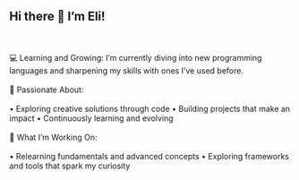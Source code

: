## Hi there 👋 I’m Eli!
<br></br>
💻 Learning and Growing:
I’m currently diving into new programming languages and sharpening my skills with ones I’ve used before.
<br></br>
🚀 Passionate About:
<br></br>
• Exploring creative solutions through code
• Building projects that make an impact
• Continuously learning and evolving
<br></br>
🌱 What I’m Working On:
<br></br>
• Relearning fundamentals and advanced concepts
• Exploring frameworks and tools that spark my curiosity
<br></br>

<!--
**OniceFenice/OniceFenice** is a ✨ _special_ ✨ repository because its `README.md` (this file) appears on your GitHub profile.

Here are some ideas to get you started:

- 🔭 I’m currently working on ...
- 🌱 I’m currently learning ...
- 👯 I’m looking to collaborate on ...
- 🤔 I’m looking for help with ...
- 💬 Ask me about ...
- 📫 How to reach me: ...
- 😄 Pronouns: ...
- ⚡ Fun fact: ...
-->
